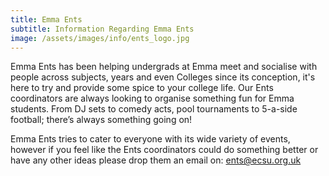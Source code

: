 ```yaml
---
title: Emma Ents
subtitle: Information Regarding Emma Ents
image: /assets/images/info/ents_logo.jpg
---
```

Emma Ents has been helping undergrads at Emma meet and socialise with people across subjects, years and even Colleges since its conception, it's here to try and provide some spice to your college life. Our Ents coordinators are always looking to organise something fun for Emma students. From DJ sets to comedy acts, pool tournaments to 5-a-side football; there’s always something going on!

Emma Ents tries to cater to everyone with its wide variety of events, however if you feel like the Ents coordinators could do something better or have any other ideas please drop them an email on: ents@ecsu.org.uk
